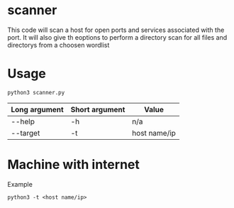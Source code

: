 # scanner

This code will scan a host for open ports and services associated with the port. It will also give th eoptions to perform a directory scan for all files and directorys from a choosen wordlist

# Usage

```
python3 scanner.py
```

Long argument | Short argument | Value                 
------------  | -------------  | -------------
--help        | -h             | n/a
--target      | -t             | host name/ip

# Machine with internet

Example
```
python3 -t <host name/ip>
```
